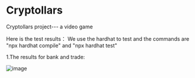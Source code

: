 # Cryptollars
Cryptollars project--- a video game

Here is the test results：
We use the hardhat to test and the commands are "npx hardhat compile" and "npx hardhat test"

1.The results for bank and trade:

![image](https://user-images.githubusercontent.com/91431648/159130263-a0ebb236-3d7b-439d-9f9a-438ee0dbb26e.png)
